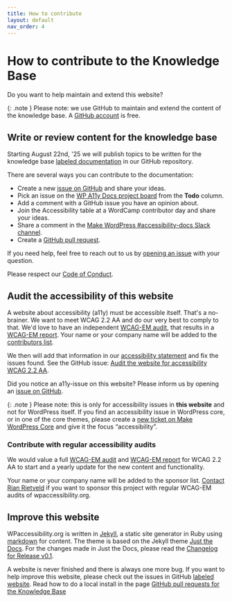 ```yaml
---
title: How to contribute
layout: default
nav_order: 4
---
```


# How to contribute to the Knowledge Base

Do you want to help maintain and extend this website? 

{: .note }
Please note: we use GitHub to maintain and extend the content of the knowledge base. A [GitHub account](https://github.com) is free.

## Write or review content for the knowledge base

Starting August 22nd, '25 we will publish topics to be written for the knowledge base [labeled documentation](https://github.com/wpaccessibility/wp-a11y-docs/issues?q=is%3Aissue%20state%3Aopen%20label%3Adocumentation) in our GitHub repository.

There are several ways you can contribute to the documentation:
- Create a new [issue on GitHub](https://github.com/wpaccessibility/wp-a11y-docs/issues) and share your ideas.
- Pick an issue on the [WP A11y Docs project board](https://github.com/orgs/wpaccessibility/projects/3) from the **Todo** column.
- Add a comment with a GitHub issue you have an opinion about.
- Join the Accessibility table at a WordCamp contributor day and share your ideas.
- Share a comment in the [Make WordPress #accessibility-docs Slack channel](https://wordpress.slack.com/archives/C6PK2QCTY).
- Create a [GitHub pull request](/docs/contribute/pull-requests).

If you need help, feel free to reach out to us by [opening an issue](https://github.com/wpaccessibility/wp-a11y-docs/issues) with your question. 

Please respect our [Code of Conduct](/docs/contribute/CODE_OF_CONDUCT/).

## Audit the accessibility of this website

A website about accessibility (a11y) must be accessible itself. That's a no-brainer. We want to meet WCAG 2.2 AA and do our very best to comply to that. We'd love to have an independent [WCAG-EM audit](https://www.w3.org/WAI/test-evaluate/conformance/wcag-em/), that results in a [WCAG-EM report](https://www.w3.org/WAI/eval/report-tool/). Your name or your company name will be added to the [contributors list](/docs/contributors/).

We then will add that information in our [accessibility statement](/docs/about/accessibility-statement/) and fix the issues found. See the GitHub issue: [Audit the website for accessibility WCAG 2.2 AA](https://github.com/wpaccessibility/wp-a11y-docs/issues/4).

Did you notice an a11y-issue on this website? Please inform us by opening an [issue on GitHub](https://github.com/wpaccessibility/wp-a11y-docs/issues).

{: .note }
Please note: this is only for accessibility issues in **this website** and not for WordPress itself. If you find an accessibility issue in WordPress core, or in one of the core themes, please create a [new ticket on Make WordPress Core](https://core.trac.wordpress.org/newticket) and give it the focus “accessibility”.

### Contribute with regular accessibility audits

We would value a full [WCAG-EM audit](https://www.w3.org/WAI/test-evaluate/conformance/wcag-em/) and [WCAG-EM report](https://www.w3.org/WAI/eval/report-tool/) for WCAG 2.2 AA to start and a yearly update for the new content and functionality.

Your name or your company name will be added to the sponsor list. [Contact Rian Rietveld](https://rianrietveld.com/contact-rian-rietveld/) if you want to sponsor this project with regular WCAG-EM audits of wpaccessibility.org.

## Improve this website

WPaccessibility.org is written in [Jekyll](https://jekyllrb.com), a static site generator in Ruby using [markdown](https://www.markdownguide.org/) for content. The theme is based on the Jekyll theme [Just the Docs](https://just-the-docs.com/). For the changes made in Just the Docs, please read the [Changelog for Release v0.1](/CHANGELOG/#release-v01).

A website is never finished and there is always one more bug. If you want to help improve this website, please check out the issues in GitHub [labeled website](https://github.com/wpaccessibility/wp-a11y-docs/issues?q=is%3Aissue%20state%3Aopen%20label%3Awebsite). Read how to do a local install in the page [GitHub pull requests for the Knowledge Base](/docs/contribute/pull-requests/)

